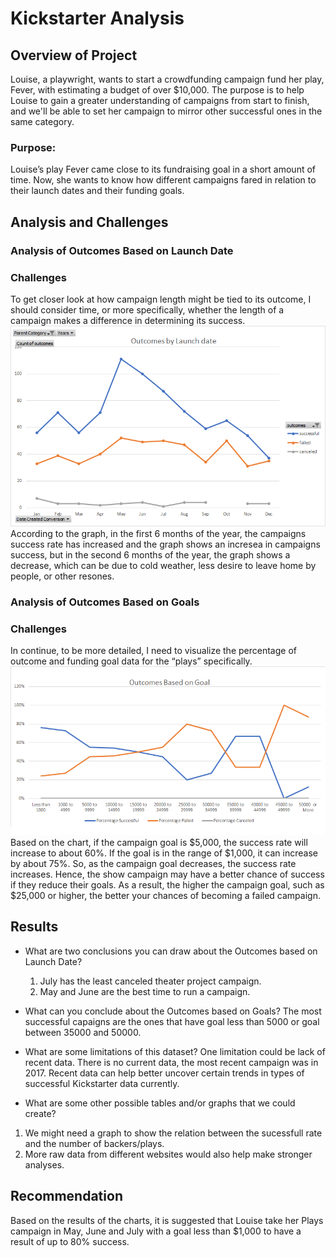 # Kickstarter Analysis
## Overview of Project
Louise, a playwright, wants to start a crowdfunding campaign fund her play, Fever, with estimating a budget of over $10,000.
The purpose is to help Louise to gain a greater understanding of campaigns from start to finish, and we'll be able to set her campaign to mirror other successful ones in the same category.<br/>
### Purpose:
Louise’s play Fever came close to its fundraising goal in a short amount of time. Now, she wants to know how different campaigns fared in relation to their launch dates and their funding goals.<br/>

## Analysis and Challenges
### Analysis of Outcomes Based on Launch Date
### Challenges
To get closer look at how campaign length might be tied to its outcome, I should consider time, or more specifically, whether the length of a campaign makes a difference in determining its success. <br/>
![outcomes_vs_launch.png](/resources/outcomes_vs_launch.png)<br/>
According to the graph, in the first 6 months of the year, the campaigns success rate has increased and the graph shows an incresea in campaigns success, but in the second 6 months of the year, the graph shows a decrease, which can be due to cold weather, less desire to leave home by people, or other resones. <br/>


### Analysis of Outcomes Based on Goals
### Challenges
In continue, to be more detailed, I need to visualize the percentage of outcome and funding goal data for the “plays” specifically.<br/>
![outcomes_vs_launch.png](/resources/outcomes_vs_goals.png)<br/>
Based on the chart, if the campaign goal is $5,000, the success rate will increase to about 60%. If the goal is in the range of $1,000, it can increase by about 75%. So, as the campaign goal decreases, the success rate increases. Hence, the show campaign may have a better chance of success if they reduce their goals. As a result, the higher the campaign goal, such as $25,000 or higher, the better your chances of becoming a failed campaign.<br/>


## Results
- What are two conclusions you can draw about the Outcomes based on Launch Date?
    1. July has the least canceled theater project campaign.
    2. May and June are the best time to run a campaign.

- What can you conclude about the Outcomes based on Goals?
The most successful capaigns are the ones that have goal less than 5000 or goal between 35000 and 50000.

- What are some limitations of this dataset?
One limitation could be lack of recent data. There is no current data, the most recent campaign was in 2017. Recent data can help better uncover certain trends in types of successful Kickstarter data currently.

- What are some other possible tables and/or graphs that we could create?    
1. We might need a graph to show the relation between the sucessfull rate and the number of backers/plays.
2. More raw data from different websites would also help make stronger analyses.
## Recommendation
Based on the results of the charts, it is suggested that Louise take her Plays campaign in May, June and July with a goal less than $1,000 to have a result of up to 80% success.
